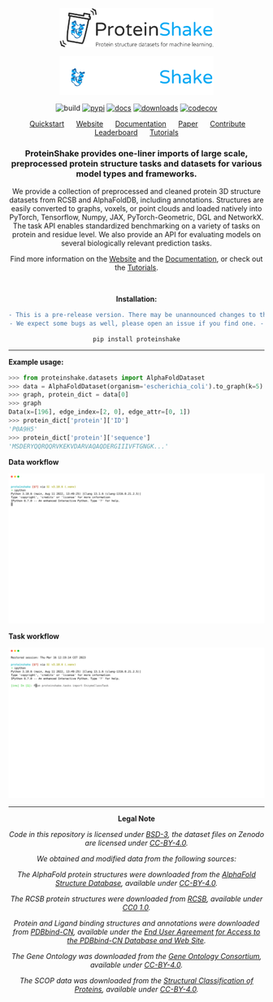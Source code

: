 
<p align="center">
<img src="https://raw.githubusercontent.com/BorgwardtLab/proteinshake/main/docs/images/logo_subtitle.png#gh-light-mode-only" width="60%">
</p>
<p align="center">
<img src="https://raw.githubusercontent.com/BorgwardtLab/proteinshake/main/docs/images/logo_subtitle_dark.png#gh-dark-mode-only" width="60%">
</p>

<div align="center">

![build](https://img.shields.io/github/actions/workflow/status/borgwardtlab/proteinshake/build.yml?color=%2303A9F4&style=for-the-badge)
[![pypi](https://img.shields.io/pypi/v/proteinshake?color=%2303A9F4&style=for-the-badge)](https://pypi.org/project/proteinshake/)
[![docs](https://img.shields.io/readthedocs/proteinshake?color=%2303A9F4&style=for-the-badge)](https://proteinshake.readthedocs.io/en/latest/?badge=latest)
[![downloads](https://img.shields.io/pypi/dm/proteinshake?color=%2303A9F4&style=for-the-badge)](https://pypi.org/project/proteinshake/)
[![codecov](https://img.shields.io/codecov/c/gh/BorgwardtLab/proteinshake?color=%2303A9F4&style=for-the-badge&token=0NL6CQZ6MB)](https://codecov.io/gh/BorgwardtLab/proteinshake)
</div>

<p align="center">&nbsp;&nbsp;&nbsp;&nbsp;&nbsp;
<a href="https://borgwardtlab.github.io/proteinshake/#quickstart">Quickstart</a>&nbsp;&nbsp;&nbsp;&nbsp;&nbsp;
<a href="https://borgwardtlab.github.io/proteinshake">Website</a>&nbsp;&nbsp;&nbsp;&nbsp;&nbsp;
<a href="https://proteinshake.readthedocs.io/en/latest/?badge=latest">Documentation</a>&nbsp;&nbsp;&nbsp;&nbsp;&nbsp;
<a href="">Paper</a>&nbsp;&nbsp;&nbsp;&nbsp;&nbsp;
<a href="https://proteinshake.readthedocs.io/en/latest/notes/contributing.html">Contribute</a>&nbsp;&nbsp;&nbsp;&nbsp;&nbsp;
<a href="https://borgwardtlab.github.io/proteinshake/#leaderboard">Leaderboard</a>&nbsp;&nbsp;&nbsp;&nbsp;&nbsp;
<a href="https://github.com/BorgwardtLab/proteinshake/tree/main/examples">Tutorials</a>
</p>

<div align="center">

### ProteinShake provides one-liner imports of large scale, preprocessed protein structure tasks and datasets for various model types and frameworks.

We provide a collection of preprocessed and cleaned protein 3D structure datasets from RCSB and AlphaFoldDB, including annotations. Structures are easily converted to graphs, voxels, or point clouds and loaded natively into PyTorch, Tensorflow, Numpy, JAX, PyTorch-Geometric, DGL and NetworkX. The task API enables standardized benchmarking on a variety of tasks on protein and residue level.
We also provide an API for evaluating models on several biologically relevant prediction tasks.

Find more information on the <a href="https://borgwardtlab.github.io/proteinshake">Website</a> and the <a href="https://proteinshake.readthedocs.io/en/latest/?badge=latest">Documentation</a>, or check out the [Tutorials](examples).

<br/>

**Installation:**
```diff
- This is a pre-release version. There may be unannounced changes to the API and datasets. -
- We expect some bugs as well, please open an issue if you find one. -
```
```
pip install proteinshake
```

</div>

---

**Example usage:**
```python
>>> from proteinshake.datasets import AlphaFoldDataset
>>> data = AlphaFoldDataset(organism='escherichia_coli').to_graph(k=5).pyg()
>>> graph, protein_dict = data[0]
>>> graph
Data(x=[196], edge_index=[2, 0], edge_attr=[0, 1])
>>> protein_dict['protein']['ID']
'P0A9H5'
>>> protein_dict['protein']['sequence']
'MSDERYQQRQQRVKEKVDARVAQAQDERGIIIVFTGNGK...'
```

**Data workflow**

<p align="center">
  <img width="700" src="https://raw.githubusercontent.com/BorgwardtLab/proteinshake/anim/docs/images/data_animation.svg">
</p>
</p>

**Task workflow**

<p align="center">
  <img width="700" src="https://raw.githubusercontent.com/BorgwardtLab/proteinshake/anim/docs/images/tasks_animation.svg">
</p>
</p>

---

<div align="center">

**Legal Note**

*Code in this repository is licensed under [BSD-3](https://github.com/BorgwardtLab/proteinshake/blob/main/LICENSE), the dataset files on Zenodo are licensed under [CC-BY-4.0](https://creativecommons.org/licenses/by/4.0/legalcode).*

*We obtained and modified data from the following sources:*

*The AlphaFold protein structures were downloaded from the [AlphaFold Structure Database](https://alphafold.ebi.ac.uk/), available under [CC-BY-4.0](https://creativecommons.org/licenses/by/4.0/).*

*The RCSB protein structures were downloaded from [RCSB](https://www.rcsb.org/), available under [CC0 1.0](https://creativecommons.org/publicdomain/zero/1.0/).*

*Protein and Ligand binding structures and annotations were downloaded from [PDBbind-CN](http://www.pdbbind.org.cn/), available under the [End User Agreement for Access to the PDBbind-CN Database and Web Site](http://www.pdbbind.org.cn/enroll.php).*

*The Gene Ontology was downloaded from the [Gene Ontology Consortium](http://geneontology.org/), available under [CC-BY-4.0](https://creativecommons.org/licenses/by/4.0/).*

*The SCOP data was downloaded from the [Structural Classification of Proteins](https://scop.mrc-lmb.cam.ac.uk/), available under [CC-BY-4.0](https://creativecommons.org/licenses/by/4.0/).*

</div>
